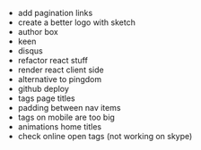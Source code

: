 * add pagination links
* create a better logo with sketch
* author box
* keen
* disqus
* refactor react stuff
* render react client side
* alternative to pingdom
* github deploy
* tags page titles
* padding between nav items
* tags on mobile are too big
* animations home titles
* check online open tags (not working on skype)
